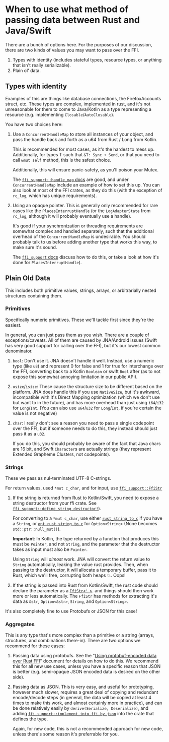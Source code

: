 
# When to use what method of passing data between Rust and Java/Swift

There are a bunch of options here. For the purposes of our discussion,
there are two kinds of values you may want to pass over the FFI.

1. Types with identity (includes stateful types, resource types, or anything that
   isn't really serializable).
2. Plain ol' data.

## Types with identity

Examples of this are things like database connections, the FirefoxAccounts
struct, etc. These types are complex, implemented in rust, and it's not
unreasonable for them to come to Java/Kotlin as a type representing a
resource (e.g. implementing `Closable`/`AutoClosable`).

You have two choices here:

1. Use a `ConcurrentHandleMap` to store all instances of your object, and
   pass the handle back and forth as a u64 from Rust / Long from Kotlin.

   This is recommended for most cases, as it's the hardest to mess up.
   Additionally, for types T such that `&T: Sync + Send`, or that you
   need to call `&mut self` method, this is the safest choice.

   Additionally, this will ensure panic-safety, as you'll poison your Mutex.

   The [`ffi_support::handle_map` docs](https://docs.rs/ffi-support/*/ffi_support/handle_map/index.html)
   are good, and under `ConcurrentHandleMap` include an example of how to set
   this up. You can also look at most of the FFI crates, as they do this (with
   the exception of `rc_log`, which has unique requirements).

2. Using an opaque pointer. This is generally only recommended for rare cases
   like the `PlacesInterruptHandle` (or the `LogAdapterState` from `rc_log`,
   although it will probably eventually use a handle).

   It's good if your synchronization or threading requirements are somewhat
   complex and handled separately, such that the additional overhead of
   the `ConcurrentHandleMap` is undesirable. You should probably talk to us
   before adding another type that works this way, to make sure it's sound.

   The [`ffi_support` docs](https://docs.rs/ffi-support/*/ffi_support/macro.implement_into_ffi_by_pointer.html)
   discuss how to do this, or take a look at how it's done for
   `PlacesInterruptHandle`).

## Plain Old Data

This includes both primitive values, strings, arrays, or arbitrarially nested
structures containing them.

### Primitives

Specifically numeric primitives. These we'll tackle first since they're the
easiest.

In general, you can just pass them as you wish. There are a couple of
exceptions/caveats. All of them are caused by JNA/Android issues (Swift has very
good support for calling over the FFI), but it's our lowest common denominator.

1. `bool`: Don't use it. JNA doesn't handle it well. Instead, use a numeric type
    (like `u8`) and represent 0 for false and 1 for true for interchange over the
    FFI, converting back to a Kotlin `Boolean` or swift `Bool` after (as to
    not expose this somewhat annoying limitation in our public API).

2. `usize`/`isize`: These cause the structure size to be different based on the
   platform. JNA does handle this if you use `NativeSize`, but it's awkward,
   incompatible with it's Direct Mapping optimization (which we don't use but
   want to in the future), and has more overhead than just using `i64`/`i32` for
   `Long`/`Int`. (You can also use `u64`/`u32` for `Long`/`Int`, if you're certain the
   value is not negative)

3. `char`: I really don't see a reason you need to pass a single codepoint over the
   FFI, but if someone needs to do this, they instead should just pass it as a `u32`.

    If you do this, you should probably be aware of the fact that Java chars are 16
    bit, and Swift `Character`s are actually strings (they represent Extended
    Grapheme Clusters, not codepoints).

### Strings

These we pass as nul-terminated UTF-8 C-strings.

For return values, used `*mut c_char`, and for input, use
[`ffi_support::FfiStr`](https://docs.rs/ffi-support/*/ffi_support/struct.FfiStr.html)

1. If the string is returned from Rust to Kotlin/Swift, you need to expose a
   string destructor from your ffi crate. See
   [`ffi_support::define_string_destructor!`](https://docs.rs/ffi-support/*/ffi_support/macro.define_string_destructor.html)).

    For converting to a `*mut c_char`, use either
   [`rust_string_to_c`](https://docs.rs/ffi-support/*/ffi_support/fn.rust_string_to_c.html)
    if you have a `String`, or
   [`opt_rust_string_to_c`](https://docs.rs/ffi-support/*/ffi_support/fn.opt_rust_string_to_c.html)
    for `Option<String>` (None becomes `std::ptr::null_mut()`).

    **Important**: In Kotlin, the type returned by a function that produces this
    must be `Pointer`, and not `String`, and the parameter that the destructor takes
    as input must also be `Pointer`.

    Using `String` will *almost* work. JNA will convert the return value to
    `String` automatically, leaking the value rust provides. Then, when passing
    to the destructor, it will allocate a temporary buffer, pass it to Rust, which
    we'll free, corrupting both heaps 💥. Oops!

2. If the string is passed into Rust from Kotlin/Swift, the rust code should
   declare the parameter as a [`FfiStr<'_>`](https://docs.rs/ffi-support/*/ffi_support/struct.FfiStr.html).
   and things should then work more or less automatically. The `FfiStr` has methods
   for extracting it's data as `&str`, `Option<&str>`, `String`, and `Option<String>`.

It's also completely fine to use Protobufs or JSON for this case!

### Aggregates

This is any type that's more complex than a primitive or a string (arrays,
structures, and combinations there-in). There are two options we recommend for
these cases:

1. Passing data using protobufs. See the
   "[Using protobuf-encoded data over Rust FFI](passing-protobuf-data-over-ffi.md)"
   document for details on how to do this. We recommend this for all new use cases, unless
   you have a specific reason that JSON is better (e.g. semi-opaque JSON encoded data is
   desired on the other side).

2. Passing data as JSON. This is very easy, and useful for prototyping, however
   much slower, requires a great deal of copying and redundant encode/decode
   steps (in general, the data will be copied at least 4 times to make this
   work, and almost certainly more in practice), and can be done relatively
   easily by `derive(Serialize, Deserialize)`, and adding
   [`ffi_support::implement_into_ffi_by_json`](https://docs.rs/ffi-support/*/ffi_support/macro.implement_into_ffi_by_json.html)
   into the crate that defines the type.

   Again, for new code, this is not a recommended approach for new code, unless
   there's some reason it's preferrable for you.
